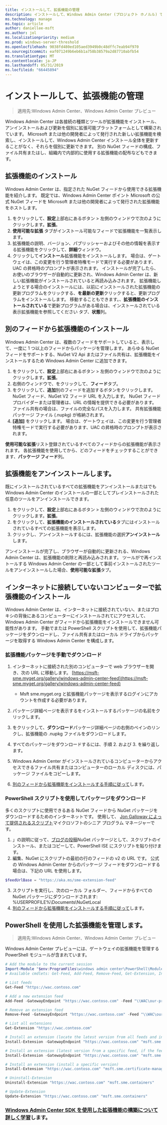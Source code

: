 ```yaml
---
title: インストールして、拡張機能の管理
description: インストールして、Windows Admin Center (プロジェクト ホノルル) で拡張機能の管理
ms.technology: manage
ms.topic: article
author: daniellee-msft
ms.author: jol
ms.localizationpriority: medium
ms.prod: windows-server-threshold
ms.openlocfilehash: 9038fd480ed105aed3949b0c48dffc7eab94f970
ms.sourcegitcommit: eaf071249b6eb6b1a758b38579a2d87710abfb54
ms.translationtype: MT
ms.contentlocale: ja-JP
ms.lasthandoff: 05/31/2019
ms.locfileid: "66445894"
---
```

# <a name="install-and-manage-extensions"></a>インストールして、拡張機能の管理

>適用先:Windows Admin Center、Windows Admin Center プレビュー

Windows Admin Center は各接続の種類とツールが拡張機能をインストール、アンインストールおよび更新を個別に拡張可能プラットフォームとして構築されています。 Microsoft または他の開発者によって発行された新しい拡張機能を検索し、インストールして、Windows Admin Center インストール全体を更新することがなく、それらを個別に更新できます。 別の NuGet フィードの構成、ファイル共有またはし、組織内で内部的に使用する拡張機能の配布などもできます。

## <a name="installing-an-extension"></a>拡張機能のインストール

Windows Admin Center は、指定された NuGet フィードから使用できる拡張機能を紹介します。 既定では、Windows Admin Center ポイント Microsoft の公式 NuGet フィードを Microsoft または他の開発者によって発行された拡張機能をホストします。

1. をクリックして、**設定**上部右にあるボタン > 左側のウィンドウで次のようにクリックします。**拡張**。 
2. **使用可能な拡張** タブがインストール可能なフィードで拡張機能を一覧表示します。
3. 拡張機能の説明、バージョン、パブリッシャーおよびその他の情報を表示する拡張機能をクリックして、**詳細**ウィンドウ。
4. クリックして**インストール**拡張機能をインストールします。 場合は、ゲートウェイは、この変更を行う管理者特権モードで実行する必要があります、UAC の昇格時のプロンプトが表示されます。 インストールが完了したら、お使いのブラウザーが自動的に更新され、Windows Admin Center は、新しい拡張機能がインストールされていると再読み込みされます。 拡張機能しようとする場合のインストールには、以前にインストールされた拡張機能の更新プログラムをクリックする、**を最新の更新**クリックすると、更新プログラムをインストールします。 移動することもできます。、**拡張機能のインストールされている**で更新プログラムがある場合は、インストールされている表示拡張機能を参照してください タブ、**状態**列。

## <a name="installing-extensions-from-a-different-feed"></a>別のフィードから拡張機能のインストール

Windows Admin Center は、複数のフィードをサポートしていると、表示して、一度に 1 つ以上のフィードからパッケージを管理します。 あらゆる NuGet フィードをサポートする、NuGet V2 Api またはファイル共有は、拡張機能をインストールするため Windows Admin Center に追加できます。

1. をクリックして、**設定**上部右にあるボタン > 左側のウィンドウで次のようにクリックします。**拡張**。
2. 右側のウィンドウで、をクリックして、**フィード**タブ。
3. をクリックして、**追加**別のフィードを追加するボタンをクリックします。 NuGet フィード、NuGet V2 フィード URL を入力します。 NuGet フィード プロバイダーまたは管理者は、URL の情報を提供できる必要があります。 ファイル共有の場合は、ファイルの完全なパスを入力します。 共有拡張機能パッケージ ファイル (.nupkg) が格納されます。
4. **[追加]** をクリックします。 場合は、ゲートウェイは、この変更を行う管理者特権モードで実行する必要があります、UAC の昇格時のプロンプトが表示されます。

**使用可能な拡張**リスト登録されているすべてのフィードからの拡張機能が表示されます。 各拡張機能を使用してから、どのフィードをチェックすることができます、**パッケージ フィード**列。

## <a name="uninstalling-an-extension"></a>拡張機能をアンインストールします。

既にインストールされているすべての拡張機能をアンインストールまたはでも Windows Admin Center のインストールの一部としてプレインストールされた任意のツールをアンインストールできます。

1. をクリックして、**設定**上部右にあるボタン > 左側のウィンドウで次のようにクリックします。**拡張**。 
2. をクリックして、**拡張機能のインストールされている**タブにはインストールされているすべての拡張機能を表示します。
3. クリックし、アンインストールするには、拡張機能の選択**アンインストール**します。

アンインストールが完了し、ブラウザーが自動的に更新される、Windows Admin Center は、拡張機能の削除と再読み込みされます。 ツールがで再インストールする Windows Admin Center の一部として事前インストールされたツールをアンインストールした場合、**使用可能な拡張**タブ。

## <a name="installing-extensions-on-a-computer-without-internet-connectivity"></a>インターネットに接続していないコンピューターで拡張機能のインストール

Windows Admin Center は、インターネットに接続されていない、またはプロキシの背後にあるコンピューターにインストールされてにアクセスして、Windows Admin Center がフィードから拡張機能をインストールできません可能性があります。 手動でまたは PowerShell スクリプトを使用して、拡張機能パッケージをダウンロードし、ファイル共有またはローカル ドライブからパッケージを取得する Windows Admin Center を構成します。

### <a name="manually-downloading-extension-packages"></a>拡張機能パッケージを手動でダウンロード

1. インターネットに接続された別のコンピューターで web ブラウザーを開き、次の URL に移動します。 [https://msft-sme.myget.org/gallery/windows-admin-center-feed](https://msft-sme.myget.org/gallery/windows-admin-center-feed) 

   * Msft sme.myget.org と拡張機能パッケージを表示するログインにアカウントを作成する必要があります。

2. パッケージ詳細ページを表示するをインストールするパッケージの名前をクリックします。
3. をクリックして、**ダウンロード**パッケージ詳細ページの右側のペインのリンクし、拡張機能の .nupkg ファイルをダウンロードします。
4. すべてのパッケージをダウンロードするには、手順 2. および 3. を繰り返します。
5. Windows Admin Center がインストールされているコンピューターからアクセスできるファイル共有またはコンピューターのローカル ディスクには、パッケージ ファイルをコピーします。
6. [別のフィードから拡張機能をインストールする手順に従って](#installing-extensions-from-a-different-feed)します。

### <a name="downloading-packages-with-a-powershell-script"></a>PowerShell スクリプトを使用してパッケージをダウンロード

多くのスクリプトに使用できるある NuGet フィードから NuGet パッケージをダウンロードするためのインターネットです。 使用して、 [Jon Galloway によって提供されるスクリプト](https://weblogs.asp.net/jongalloway/downloading-a-local-nuget-repository-with-powershell)マイクロソフトのシニア プログラム マネージャーです。

1. 」の説明に従って、[ブログの投稿](https://weblogs.asp.net/jongalloway/downloading-a-local-nuget-repository-with-powershell)NuGet パッケージとして、スクリプトのインストール、またはコピーして、PowerShell ISE にスクリプトを貼り付けます。
2. 編集、NuGet にスクリプトの最初の行のフィードの v2 の URL です。 公式の Windows Admin Center からのパッケージ フィードをダウンロードする場合は、下記の URL を使用します。

```powershell
$feedUrlBase = "https://aka.ms/sme-extension-feed"
```

3. スクリプトを実行し、次のローカル フォルダー、フィードからすべての NuGet パッケージにダウンロードされます: %USERPROFILE%\Documents\NuGetLocal
4. [別のフィードから拡張機能をインストールする手順に従って](#installing-extensions-from-a-different-feed)します。

## <a name="manage-extensions-with-powershell"></a>PowerShell を使用した拡張機能を管理します。

>適用先:Windows Admin Center、Windows Admin Center プレビュー

Windows Admin Center プレビューには、ゲートウェイの拡張機能を管理する PowerShell モジュールが含まれています。

```powershell
# Add the module to the current session
Import-Module "$env:ProgramFiles\windows admin center\PowerShell\Modules\ExtensionTools"
# Available cmdlets: Get-Feed, Add-Feed, Remove-Feed, Get-Extension, Install-Extension, Uninstall-Extension, Update-Extension

# List feeds
Get-Feed "https://wac.contoso.com"

# Add a new extension feed
Add-Feed -GatewayEndpoint "https://wac.contoso.com" -Feed "\\WAC\our-private-extensions"

# Remove an extension feed
Remove-Feed -GatewayEndpoint "https://wac.contoso.com" -Feed "\\WAC\our-private-extensions"

# List all extensions
Get-Extension "https://wac.contoso.com"

# Install an extension (locate the latest version from all feeds and install it)
Install-Extension -GatewayEndpoint "https://wac.contoso.com" "msft.sme.containers"

# Install an extension (latest version from a specific feed, if the feed is not present, it will be added)
Install-Extension -GatewayEndpoint "https://wac.contoso.com" "msft.sme.containers" -Feed "https://aka.ms/sme-extension-feed"

# Install an extension (install a specific version)
Install-Extension "https://wac.contoso.com" "msft.sme.certificate-manager" "0.133.0"

# Uninstall-Extension
Uninstall-Extension "https://wac.contoso.com" "msft.sme.containers"

# Update-Extension
Update-Extension "https://wac.contoso.com" "msft.sme.containers"
```

### <a name="learn-more-about-building-an-extension-with-the-windows-admin-center-sdkextendextensibility-overviewmd"></a>[Windows Admin Center SDK を使用した拡張機能の構築について詳しく学習](../extend/extensibility-overview.md)します。